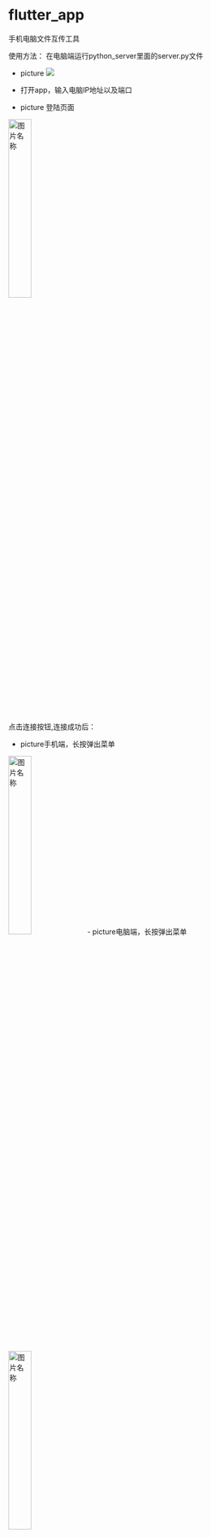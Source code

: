 # flutter_app

手机电脑文件互传工具

使用方法：
在电脑端运行python_server里面的server.py文件
- picture
![](https://img2020.cnblogs.com/blog/1011634/202004/1011634-20200424151837075-158388318.png)

- 打开app，输入电脑IP地址以及端口
- picture 登陆页面
<img src="https://img2020.cnblogs.com/blog/1011634/202004/1011634-20200424152427591-579242183.png" width = "30%" height = "30%" alt="图片名称" />

点击连接按钮,连接成功后：
- picture手机端，长按弹出菜单
<img src="https://img2020.cnblogs.com/blog/1011634/202004/1011634-20200424152518645-58381822.png" width = "30%" height = "30%" alt="图片名称" />
- picture电脑端，长按弹出菜单
<img src="https://img2020.cnblogs.com/blog/1011634/202004/1011634-20200424162655085-307048196.png" width = "30%" height = "30%" alt="图片名称" />




